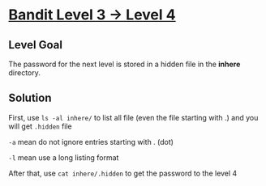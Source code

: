 # [Bandit Level 3 → Level 4](https://overthewire.org/wargames/bandit/bandit4.html)
## Level Goal

The password for the next level is stored in a hidden file in the **inhere** directory.

## Solution

First, use `ls -al inhere/` to list all file (even the file starting with .) and you will get `.hidden` file

`-a` mean do not ignore entries starting with . (dot)

`-l` mean use a long listing format

After that, use `cat inhere/.hidden` to get the password to the level 4
